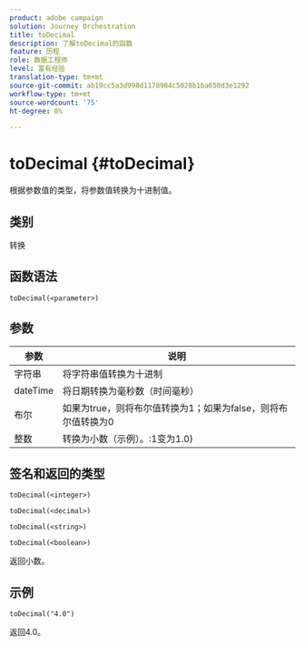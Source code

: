 ```yaml
---
product: adobe campaign
solution: Journey Orchestration
title: toDecimal
description: 了解toDecimal的函数
feature: 历程
role: 数据工程师
level: 富有经验
translation-type: tm+mt
source-git-commit: ab19cc5a3d998d1178984c5028b1ba650d3e1292
workflow-type: tm+mt
source-wordcount: '75'
ht-degree: 8%

---
```



# toDecimal {#toDecimal}

根据参数值的类型，将参数值转换为十进制值。

## 类别

转换

## 函数语法

`toDecimal(<parameter>)`

## 参数

| 参数 | 说明 |
|--- |--- |
| 字符串 | 将字符串值转换为十进制 |
| dateTime | 将日期转换为毫秒数（时间毫秒） |
| 布尔 | 如果为true，则将布尔值转换为1；如果为false，则将布尔值转换为0 |
| 整数 | 转换为小数（示例）。:1变为1.0) |

## 签名和返回的类型

`toDecimal(<integer>)`

`toDecimal(<decimal>)`

`toDecimal(<string>)`

`toDecimal(<boolean>)`

返回小数。

## 示例

`toDecimal("4.0")`

返回4.0。
